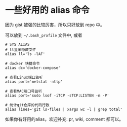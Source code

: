 # 一些好用的 alias 命令

因为 gist 被强的比较厉害，所以只好放到 repo 中。

可以放到 `~/.bash_profile` 文件中, 或者

```
# SYS ALIAS
# ll显示隐藏文件
alias ll='ls -lAF'

# docker 快捷命令
alias dc='docker-compose'

# 查看Linux端口监听
alias port='netstat -ntlp'

# 查看MAC端口号监听
alias port='sudo lsof -iTCP -sTCP:LISTEN -n -P'

# 统计git仓库的代码行数
alias lines='git ls-files | xargs wc -l | grep total'

```

如果你有好用的alias，欢迎补充: pr, wiki, comment 都可以。
